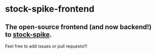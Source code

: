 # stock-spike-frontend

## The open-source frontend (and now backend!) to [stock-spike](https://stock-spike.com).

Feel free to add issues or pull requests!!!
